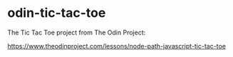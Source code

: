 # odin-tic-tac-toe
The Tic Tac Toe project from The Odin Project: 

https://www.theodinproject.com/lessons/node-path-javascript-tic-tac-toe



